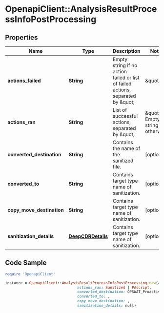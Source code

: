 # OpenapiClient::AnalysisResultProcessInfoPostProcessing

## Properties

Name | Type | Description | Notes
------------ | ------------- | ------------- | -------------
**actions_failed** | **String** | Empty string if no action failed or list of failed actions, separated by \&quot;|\&quot;. | [optional] 
**actions_ran** | **String** | List of successful actions, separated by \&quot;|\&quot;. Empty string if otherwise. | [optional] 
**converted_destination** | **String** | Contains the name of the sanitized file. | [optional] 
**converted_to** | **String** | Contains target type name of sanitization. | [optional] 
**copy_move_destination** | **String** | Contains target type name of sanitization. | [optional] 
**sanitization_details** | [**DeepCDRDetails**](DeepCDRDetails.md) | Contains target type name of sanitization. | [optional] 

## Code Sample

```ruby
require 'OpenapiClient'

instance = OpenapiClient::AnalysisResultProcessInfoPostProcessing.new(actions_failed: Sanitization Failed | PAscript failed,
                                 actions_ran: Sanitized | PAscript,
                                 converted_destination: OPSWAT_Proactive_DLP_CCN_sanitized.pdf,
                                 converted_to: ,
                                 copy_move_destination: ,
                                 sanitization_details: null)
```


